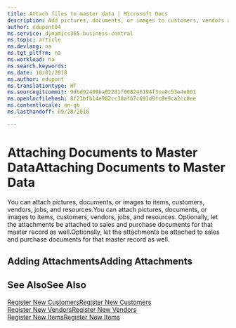 ```yaml
---
title: Attach files to master data | Microsoft Docs
description: Add pictures, documents, or images to customers, vendors and other master records, and let them be attached to invoices as well.
author: edupont04
ms.service: dynamics365-business-central
ms.topic: article
ms.devlang: na
ms.tgt_pltfrm: na
ms.workload: na
ms.search.keywords: 
ms.date: 10/01/2018
ms.author: edupont
ms.translationtype: HT
ms.sourcegitcommit: 9dbd92409ba02281f008246194f3ce0c53e4e001
ms.openlocfilehash: 8f23bfb14e982cc38af67c091d9fc8e9ca2cc8ee
ms.contentlocale: en-gb
ms.lasthandoff: 09/28/2018

---
```

# <a name="attaching-documents-to-master-data"></a><span data-ttu-id="ce8ea-103">Attaching Documents to Master Data</span><span class="sxs-lookup"><span data-stu-id="ce8ea-103">Attaching Documents to Master Data</span></span>
<span data-ttu-id="ce8ea-104">You can attach pictures, documents, or images to items, customers, vendors, jobs, and resources.</span><span class="sxs-lookup"><span data-stu-id="ce8ea-104">You can attach pictures, documents, or images to items, customers, vendors, jobs, and resources.</span></span> <span data-ttu-id="ce8ea-105">Optionally, let the attachments be attached to sales and purchase documents for that master record as well.</span><span class="sxs-lookup"><span data-stu-id="ce8ea-105">Optionally, let the attachments be attached to sales and purchase documents for that master record as well.</span></span>  

## <a name="adding-attachments"></a><span data-ttu-id="ce8ea-106">Adding Attachments</span><span class="sxs-lookup"><span data-stu-id="ce8ea-106">Adding Attachments</span></span>


## <a name="see-also"></a><span data-ttu-id="ce8ea-107">See Also</span><span class="sxs-lookup"><span data-stu-id="ce8ea-107">See Also</span></span>
[<span data-ttu-id="ce8ea-108">Register New Customers</span><span class="sxs-lookup"><span data-stu-id="ce8ea-108">Register New Customers</span></span>](sales-how-register-new-customers.md)  
[<span data-ttu-id="ce8ea-109">Register New Vendors</span><span class="sxs-lookup"><span data-stu-id="ce8ea-109">Register New Vendors</span></span>](purchasing-how-register-new-vendors.md)  
[<span data-ttu-id="ce8ea-110">Register New Items</span><span class="sxs-lookup"><span data-stu-id="ce8ea-110">Register New Items</span></span>](inventory-how-register-new-items.md)  


